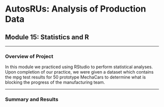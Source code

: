 # AutosRUs: Analysis of Production Data
## Module 15:  Statistics and R
---
### Overview of Project 

In this module we practiced using RStudio to perform statistical analyses.  Upon completion of our practice, we were given a dataset which contains the mpg test results for 50 prototype MechaCars to determine what is blocking the progress of the manufacturing team.

---
### Summary and Results
